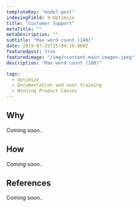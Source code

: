 ```yaml
---
templateKey: "model-post"
indexingField: 9-Optimize
title: "Customer Support"
metaTitle: ""
metaDescription: ""
subtitle: "Max word count (140)"
date: 2019-07-25T15:04:10.000Z
featuredpost: true
featuredimage: "/img/<content-main-image>.jpeg"
description: "Max word count (160)"

tags:
  - Optimize
  - Documentation and user training
  - Winning Product Canvas
---
```


## Why
Coming soon..

## How
Coming soon..

## References
Coming soon..